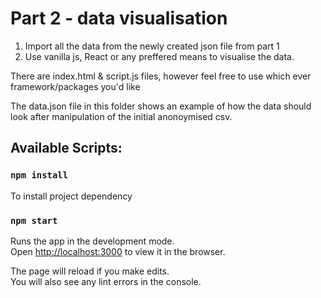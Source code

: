 # Part 2 - data visualisation

1. Import all the data from the newly created json file from part 1
2. Use vanilla js, React or any preffered means to visualise the data.

There are index.html & script.js files, however feel free to use which ever framework/packages you'd like

The data.json file in this folder shows an example of how the data should look after manipulation of the initial anonoymised csv.

## Available Scripts:

### `npm install`

To install project dependency

### `npm start`

Runs the app in the development mode.\
Open [http://localhost:3000](http://localhost:3000) to view it in the browser.

The page will reload if you make edits.\
You will also see any lint errors in the console.
